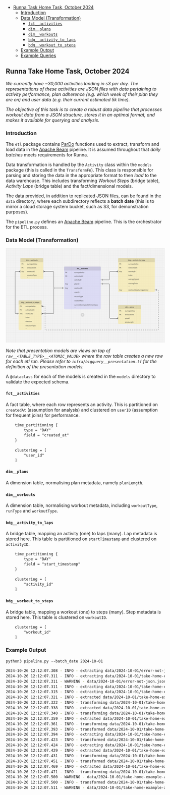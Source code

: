 - [Runna Task Home Task, October 2024](#runna-task-home-task-october-2024)
   * [Introduction](#introduction)
   * [Data Model (Transformation)](#data-model-transformation)
      + [`fct__activities`](#fct__activities)
      + [`dim__plans`](#dim__plans)
      + [`dim__workouts`](#dim__workouts)
      + [`bdg__activity_to_laps`](#bdg__activity_to_laps)
      + [`bdg__workout_to_steps`](#bdg__workout_to_steps)
   * [Example Output](#example-output)
   * [Example Queries](#example-queries)

## Runna Take Home Task, October 2024

*We currently have ~30,000 activities landing in s3 per day. The representations of these activities are JSON files with data pertaining to activity performance, plan adherence (e.g. which week of their plan they are on) and user data (e.g. their current estimated 5k time).*

*The objective of this task is to create a robust data pipeline that processes workout data from a JSON structure, stores it in an optimal format, and makes it available for querying and analysis.*

### Introduction

The `etl` package contains [ParDo](https://beam.apache.org/documentation/transforms/python/elementwise/pardo/) functions used to extract, transform and load data in the [Apache Beam](https://beam.apache.org/) pipeline. It is assumed throughout that *daily batches* meets requirements for Runna.

Data transformation is handled by the `Activity` class within the `models` package (this is called in the `TransformFn`). This class is responsible for parsing and storing the data in the appropriate format to then *load* to the data warehouse. This includes transforming *Workout Steps* (bridge table), *Activity Laps* (bridge table) and the fact/dimensional models.

The data provided, in addition to replicated JSON files, can be found in the `data` directory, where each subdirectory reflects a **batch date** (this is to mirror a cloud storage system bucket, such as S3, for demonstration purposes).

The `pipeline.py` defines an [Apache Beam](https://beam.apache.org/) pipeline. This is the orchestrator for the ETL process.

### Data Model (Transformation)

![ERD](/assets/ERD.png)

*Note that presentation models are views on top of `raw__<TABLE_TYPE>__<ATOMIC_VALUE>` where the raw table creates a new row for each etl run. Please refer to `infra/bigquery__presentation.tf` for the definition of the presentation models.*

A `@dataclass` for each of the models is created in the `models` directory to validate the expected schema.

#### `fct__activities`

A fact table, where each row represents an activity. This is partitioned on `createdAt` (assumption for analysis) and clustered on `userID` (assumption for frequent joins) for performance.

```hcl
    time_partitioning {
        type = "DAY"
        field = "created_at"
    }

    clustering = [
        "user_id"
    ]
```

#### `dim__plans`

A dimension table, normalising plan metadata, namely `planLength`.

#### `dim__workouts`

A dimension table, normalising workout metadata, including `workoutType`, `runType` and `workoutType`.

#### `bdg__activity_to_laps`

A bridge table, mapping an activity (one) to laps (many). Lap metadata is stored here. This table is partitioned on `startTimestamp` and clustered on `activityID`.

```hcl
    time_partitioning {
        type = "DAY"
        field = "start_timestamp"
    }

    clustering = [
        "activity_id"
    ]
```

#### `bdg__workout_to_steps`

A bridge table, mapping a workout (one) to steps (many). Step metadata is stored here. This table is clustered on `workoutID`.

```hcl
    clustering = [
        "workout_id"
    ]
```

### Example Output

`python3 pipeline.py --batch_date 2024-10-01`

```bash
2024-10-26 12:12:07.308 - INFO - extracting data/2024-10-01/error-not-json.json
2024-10-26 12:12:07.311 - INFO - extracting data/2024-10-01/take-home-example-activity-6.json
2024-10-26 12:12:07.311 - WARNING - data/2024-10-01/error-not-json.json: JSONDecodeError: Expecting value: line 1 column 1 (char 0): data/2024-10-01/error-not-json.json skipping...
2024-10-26 12:12:07.311 - INFO - extracting data/2024-10-01/take-home-example-activity-5.json
2024-10-26 12:12:07.315 - INFO - extracting data/2024-10-01/take-home-example-activity-1.json
2024-10-26 12:12:07.321 - INFO - extracted data/2024-10-01/take-home-example-activity-6.json
2024-10-26 12:12:07.322 - INFO - transforming data/2024-10-01/take-home-example-activity-6.json
2024-10-26 12:12:07.338 - INFO - extracted data/2024-10-01/take-home-example-activity-1.json
2024-10-26 12:12:07.340 - INFO - transforming data/2024-10-01/take-home-example-activity-1.json
2024-10-26 12:12:07.359 - INFO - extracted data/2024-10-01/take-home-example-activity-5.json
2024-10-26 12:12:07.361 - INFO - transforming data/2024-10-01/take-home-example-activity-5.json
2024-10-26 12:12:07.393 - INFO - transformed data/2024-10-01/take-home-example-activity-6.json
2024-10-26 12:12:07.394 - INFO - extracting data/2024-10-01/take-home-example-activity-7-with-no-steps.json
2024-10-26 12:12:07.423 - INFO - transformed data/2024-10-01/take-home-example-activity-1.json
2024-10-26 12:12:07.424 - INFO - extracting data/2024-10-01/take-home-example-activity-1-with-no-activity-id.json
2024-10-26 12:12:07.429 - INFO - extracted data/2024-10-01/take-home-example-activity-7-with-no-steps.json
2024-10-26 12:12:07.431 - INFO - transforming data/2024-10-01/take-home-example-activity-7-with-no-steps.json
2024-10-26 12:12:07.451 - INFO - transformed data/2024-10-01/take-home-example-activity-5.json
2024-10-26 12:12:07.469 - INFO - extracted data/2024-10-01/take-home-example-activity-1-with-no-activity-id.json
2024-10-26 12:12:07.471 - INFO - transforming data/2024-10-01/take-home-example-activity-1-with-no-activity-id.json
2024-10-26 12:12:07.500 - WARNING - data/2024-10-01/take-home-example-activity-7-with-no-steps.json:bdg__workout_to_steps: failed transform 'steps_v2' skipping...
2024-10-26 12:12:07.500 - INFO - transformed data/2024-10-01/take-home-example-activity-7-with-no-steps.json
2024-10-26 12:12:07.511 - WARNING - data/2024-10-01/take-home-example-activity-1-with-no-activity-id.json: __init__() missing 2 required positional arguments: 'activity_id' and 'plan_details' skipping...
```